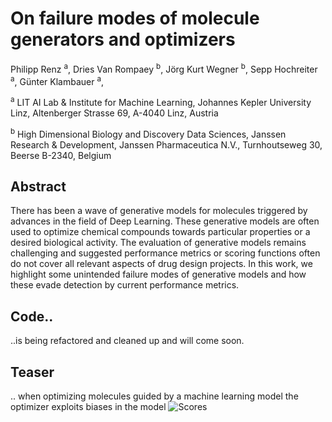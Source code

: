 # On failure modes of molecule generators and optimizers
Philipp Renz <sup>a</sup>, 
Dries Van Rompaey  <sup>b</sup>, 
Jörg Kurt Wegner  <sup>b</sup>, 
Sepp Hochreiter  <sup>a</sup>, 
Günter Klambauer  <sup>a</sup>, 

<sup>a</sup> LIT AI Lab & Institute for Machine Learning, Johannes Kepler University Linz, Altenberger Strasse 69, A-4040 Linz, Austria

<sup>b</sup> High Dimensional Biology and Discovery Data Sciences, Janssen Research & Development, Janssen Pharmaceutica N.V., Turnhoutseweg 30, Beerse B-2340, Belgium

## Abstract
There has been a wave of generative models for molecules triggered 
by advances in the field of Deep Learning.
These generative models are often used to optimize chemical 
compounds towards particular properties or a desired 
biological activity. The evaluation of 
generative models remains challenging and 
suggested performance metrics or scoring functions 
often do not cover all relevant aspects of drug design projects. 
In this work, we highlight some unintended failure modes of 
generative models and how these evade 
detection by current performance metrics.

## Code..
..is being refactored and cleaned up and will come soon.

## Teaser
.. when optimizing molecules guided by a machine learning model the optimizer exploits biases in the model
![Scores](https://raw.githubusercontent.com/ml-jku/mgenerators-failure-modes/master/controlscores.png)
